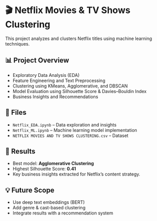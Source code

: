 # 🎬 Netflix Movies & TV Shows Clustering

This project analyzes and clusters Netflix titles using machine learning techniques.

## 📊 Project Overview
- Exploratory Data Analysis (EDA)
- Feature Engineering and Text Preprocessing
- Clustering using KMeans, Agglomerative, and DBSCAN
- Model Evaluation using Silhouette Score & Davies–Bouldin Index
- Business Insights and Recommendations

## 🧠 Files
- `Netflix_EDA.ipynb` – Data exploration and insights
- `Netflix_ML.ipynb` – Machine learning model implementation
- `NETFLIX MOVIES AND TV SHOWS CLUSTERING.csv` – Dataset

## 🏁 Results
- Best model: **Agglomerative Clustering**
- Highest Silhouette Score: **0.41**
- Key business insights extracted for Netflix’s content strategy.

## 💡 Future Scope
- Use deep text embeddings (BERT)
- Add genre & cast-based clustering
- Integrate results with a recommendation system
